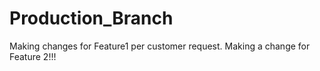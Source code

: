 # Production_Branch
Making changes for Feature1 per customer request.
Making a change for Feature 2!!!